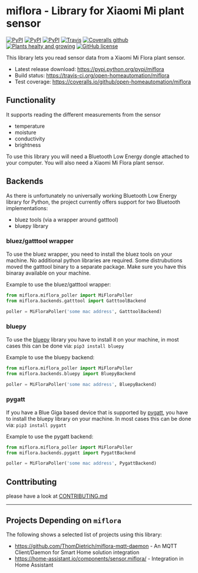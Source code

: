 # miflora - Library for Xiaomi Mi plant sensor

[![PyPI](https://img.shields.io/pypi/v/miflora.svg)](https://pypi.python.org/pypi/miflora)
[![PyPI](https://img.shields.io/pypi/status/miflora.svg)](https://pypi.python.org/pypi/miflora)
[![PyPI](https://img.shields.io/pypi/format/miflora.svg)](https://pypi.python.org/pypi/miflora)
[![Travis](https://img.shields.io/travis/open-homeautomation/miflora.svg)](https://travis-ci.org/open-homeautomation/miflora)
[![Coveralls github](https://img.shields.io/coveralls/github/open-homeautomation/miflora.svg)](https://coveralls.io/github/open-homeautomation/miflora)
[![Plants healty and growing](https://img.shields.io/badge/plants-healthy%20and%20growing-green.svg)](https://github.com/open-homeautomation/miflora)
[![GitHub license](https://img.shields.io/github/license/open-homeautomation/miflora.svg)](https://github.com/open-homeautomation/miflora/blob/master/LICENSE)

This library lets you read sensor data from a Xiaomi Mi Flora plant sensor.

* Latest release download: https://pypi.python.org/pypi/miflora
* Build status: https://travis-ci.org/open-homeautomation/miflora
* Test coverage: https://coveralls.io/github/open-homeautomation/miflora

## Functionality 
It supports reading the different measurements from the sensor
- temperature
- moisture
- conductivity
- brightness

To use this library you will need a Bluetooth Low Energy dongle attached to your computer. You will also need a
Xiaomi Mi Flora plant sensor. 

## Backends
As there is unfortunately no universally working Bluetooth Low Energy library for Python, the project currently 
offers support for two Bluetooth implementations:
* bluez tools (via a wrapper around gatttool)
* bluepy library

### bluez/gatttool wrapper
To use the bluez wrapper, you need to install the bluez tools on your machine. No additional python 
libraries are required. Some distrubutions moved the gatttool binary to a separate package. Make sure you have this 
binaray available on your machine.

Example to use the bluez/gatttool wrapper:
```python
from miflora.miflora_poller import MiFloraPoller
from miflora.backends.gatttool import GatttoolBackend

poller = MiFloraPoller('some mac address', GatttoolBackend)
```

### bluepy
To use the [bluepy](https://github.com/IanHarvey/bluepy) library you have to install it on your machine, in most cases this can be done via: 
```pip3 install bluepy``` 

Example to use the bluepy backend:
```python
from miflora.miflora_poller import MiFloraPoller
from miflora.backends.bluepy import BluepyBackend

poller = MiFloraPoller('some mac address', BluepyBackend)
```

### pygatt
If you have a Blue Giga based device that is supported by [pygatt](https://github.com/peplin/pygatt), you have to
install the bluepy library on your machine. In most cases this can be done via: 
```pip3 install pygatt``` 

Example to use the pygatt backend:
```python
from miflora.miflora_poller import MiFloraPoller
from miflora.backends.pygatt import PygattBackend

poller = MiFloraPoller('some mac address', PygattBackend)
```

## Conttributing
please have a look at [CONTRIBUTING.md](CONTRIBUTING.md)

----

## Projects Depending on `miflora`

The following shows a selected list of projects using this library:

* https://github.com/ThomDietrich/miflora-mqtt-daemon - An MQTT Client/Daemon for Smart Home solution integration
* https://home-assistant.io/components/sensor.miflora/ - Integration in Home Assistant 
